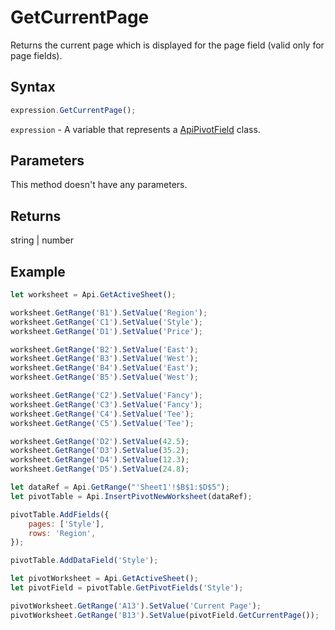 # GetCurrentPage

Returns the current page which is displayed for the page field (valid only for page fields).

## Syntax

```javascript
expression.GetCurrentPage();
```

`expression` - A variable that represents a [ApiPivotField](../ApiPivotField.md) class.

## Parameters

This method doesn't have any parameters.

## Returns

string \| number

## Example



```javascript editor-
let worksheet = Api.GetActiveSheet();

worksheet.GetRange('B1').SetValue('Region');
worksheet.GetRange('C1').SetValue('Style');
worksheet.GetRange('D1').SetValue('Price');

worksheet.GetRange('B2').SetValue('East');
worksheet.GetRange('B3').SetValue('West');
worksheet.GetRange('B4').SetValue('East');
worksheet.GetRange('B5').SetValue('West');

worksheet.GetRange('C2').SetValue('Fancy');
worksheet.GetRange('C3').SetValue('Fancy');
worksheet.GetRange('C4').SetValue('Tee');
worksheet.GetRange('C5').SetValue('Tee');

worksheet.GetRange('D2').SetValue(42.5);
worksheet.GetRange('D3').SetValue(35.2);
worksheet.GetRange('D4').SetValue(12.3);
worksheet.GetRange('D5').SetValue(24.8);

let dataRef = Api.GetRange("'Sheet1'!$B$1:$D$5");
let pivotTable = Api.InsertPivotNewWorksheet(dataRef);

pivotTable.AddFields({
    pages: ['Style'],
    rows: 'Region',
});

pivotTable.AddDataField('Style');

let pivotWorksheet = Api.GetActiveSheet();
let pivotField = pivotTable.GetPivotFields('Style');

pivotWorksheet.GetRange('A13').SetValue('Current Page');
pivotWorksheet.GetRange('B13').SetValue(pivotField.GetCurrentPage());

```
